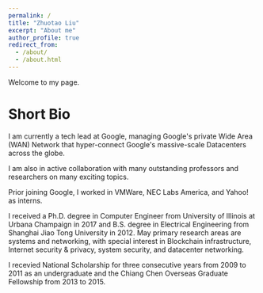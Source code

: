 ```yaml
---
permalink: /
title: "Zhuotao Liu"
excerpt: "About me"
author_profile: true
redirect_from: 
  - /about/
  - /about.html
---
```


Welcome to my page. 

Short Bio
======
I am currently a tech lead at Google, managing Google's private Wide Area (WAN) Network that hyper-connect Google's massive-scale Datacenters across the globe. 

I am also in active collaboration with many outstanding professors and researchers on many exciting topics. 

Prior joining Google, I worked in VMWare, NEC Labs America, and Yahoo! as interns. 

I received a Ph.D. degree in Computer Engineer from University of Illinois at Urbana Champaign in 2017 and B.S. degree in Electrical Engineering from Shanghai Jiao Tong University in 2012. May primary research areas are systems and networking, with special interest in Blockchain infrastructure, Internet security & privacy, system security, and datacenter networking. 

I recevied National Scholarship for three consecutive years from 2009 to 2011 as an undergraduate and the Chiang Chen Overseas Graduate Fellowship from 2013 to 2015.
